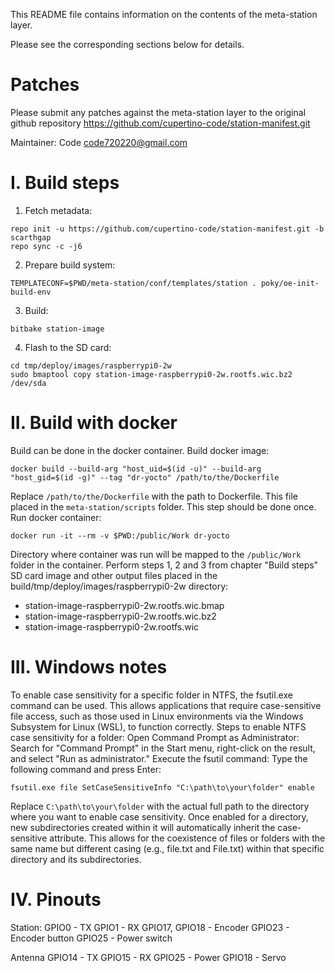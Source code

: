 This README file contains information on the contents of the meta-station layer.

Please see the corresponding sections below for details.

Patches
=======

Please submit any patches against the meta-station layer to the original github
repository https://github.com/cupertino-code/station-manifest.git

Maintainer: Code <code720220@gmail.com>

# I. Build steps

1. Fetch metadata:
  ```
  repo init -u https://github.com/cupertino-code/station-manifest.git -b scarthgap
  repo sync -c -j6
  ```
2. Prepare build system:
  ```
  TEMPLATECONF=$PWD/meta-station/conf/templates/station . poky/oe-init-build-env
  ```
3. Build:
  ```
  bitbake station-image
  ```
4. Flash to the SD card:
  ```
  cd tmp/deploy/images/raspberrypi0-2w
  sudo bmaptool copy station-image-raspberrypi0-2w.rootfs.wic.bz2 /dev/sda
  ```

# II. Build with docker
Build can be done in the docker container.
Build docker image:
```
docker build --build-arg "host_uid=$(id -u)" --build-arg "host_gid=$(id -g)" --tag "dr-yocto" /path/to/the/Dockerfile
```
Replace `/path/to/the/Dockerfile` with the path to Dockerfile. This file placed in the
`meta-station/scripts` folder. This step should be done once.
Run docker container:
```
docker run -it --rm -v $PWD:/public/Work dr-yocto
```
Directory where container was run will be mapped to the `/public/Work` folder in the container.
Perform steps 1, 2 and 3 from chapter "Build steps"
SD card image and other output files placed in the build/tmp/deploy/images/raspberrypi0-2w
directory:
* station-image-raspberrypi0-2w.rootfs.wic.bmap
* station-image-raspberrypi0-2w.rootfs.wic.bz2
* station-image-raspberrypi0-2w.rootfs.wic

# III. Windows notes
  To enable case sensitivity for a specific folder in NTFS, the fsutil.exe command can be used.
  This allows applications that require case-sensitive file access, such as those used in Linux
  environments via the Windows Subsystem for Linux (WSL), to function correctly.
  Steps to enable NTFS case sensitivity for a folder:
  Open Command Prompt as Administrator: Search for "Command Prompt" in the Start menu,
  right-click on the result, and select "Run as administrator."
  Execute the fsutil command: Type the following command and press Enter:
  ```
  fsutil.exe file SetCaseSensitiveInfo "C:\path\to\your\folder" enable
  ```
  Replace `C:\path\to\your\folder` with the actual full path to the directory where you want to
  enable case sensitivity.
  Once enabled for a directory, new subdirectories created within it will automatically inherit
  the case-sensitive attribute. This allows for the coexistence of files or folders with the same
  name but different casing (e.g., file.txt and File.txt) within that specific directory and its
  subdirectories.

# IV. Pinouts
  Station:
    GPIO0 - TX
    GPIO1 - RX
    GPIO17, GPIO18 - Encoder
    GPIO23 - Encoder button
    GPIO25 - Power switch

  Antenna
    GPIO14 - TX
    GPIO15 - RX
    GPIO25 - Power
    GPIO18 - Servo
